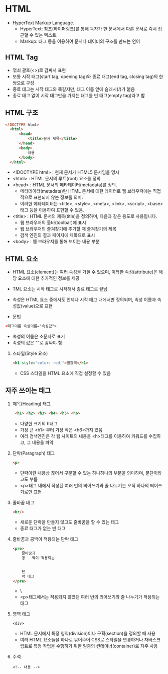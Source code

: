 # HTML
- HyperText Markup Language.
  - HyperText: 참조(하이퍼링크)를 통해 독자가 한 문서에서 다른 문서로 즉시 접근할 수 있는 텍스트.
  - Markup: 태그 등을 이용하여 문서나 데이터의 구조를 만드는 언어


## HTML Tag
- 꺾쇠 괄호(<>)로 감싸서 표현
- 보통 시작 태그(start tag, opening tag)와 종료 태그(end tag, closing tag)의 한 쌍으로 구성
- 종료 태그는 시작 태그와 똑같지만, 태그 이름 앞에 슬래시(/)가 붙음
- 종료 태그 없이 시작 태그만을 가지는 태그를 빈 태그(empty tag)라고 함

## HTML 구조
```html
<!DOCTYPE html>
  <html>
      <head> 
          <title>문서 제목</title>
      </head> 
      <body>
          내용
      </body>
  </html>
```
- \<!DOCTYPE html> : 현재 문서가 HTML5 문서임을 명시
- \<html> : HTML 문서의 루트(root) 요소를 정의
- \<head> : HTML 문서의 메타데이터(metadata)를 정의.
  - 메타데이터(metadata)란 HTML 문서에 대한 데이터로 웹 브라우저에는 직접적으로 표현되지 않는 정보를 의미.
  - 이러한 메타데이터는 \<title>, \<style>, \<meta>, \<link>, \<script>, \<base>태그 등을 이용하여 표현할 수 있음.
- \<title> : HTML 문서의 제목(title)을 정의하며, 다음과 같은 용도로 사용됩니다.
  - 웹 브라우저의 툴바(toolbar)에 표시
  - 웹 브라우저의 즐겨찾기에 추가할 때 즐겨찾기의 제목
  - 검색 엔진의 결과 페이지에 제목으로 표시
- \<body> : 웹 브라우저를 통해 보이는 내용 부분

## HTML 요소
- HTML 요소(element)는 여러 속성을 가질 수 있으며, 이러한 속성(attribute)은 해당 요소에 대한 추가적인 정보를 제공
- TML 요소는 시작 태그로 시작해서 종료 태그로 끝남
- 속성은 HTML 요소 중에서도 언제나 시작 태그 내에서만 정의되며, 속성 이름과 속성값(value)으로 표현

- 문법
```html
<태그이름 속성이름="속성값">
```
- 속성의 이름은 소문자로 표기
- 속성의 값은 ""로 감싸야 함

1. 스타일(Style 요소)
   ```html
   <h1 style="color: red;">빨강색</h1>
   ```
   - CSS 스타일을 HTML 요소에 직접 설정할 수 있음

## 자주 쓰이는 태그

1. 제목(Heading) 태그
   ```html
    <h1> <h2> <h3> <h4> <h5> <h6>
   ```
   - 다양한 크기의 h태그
   - 가장 큰 \<h1> 부터 가장 작은 \<h6>까지 있음
   - 여러 검색엔진은 각 웹 사이트의 내용을 \<h>태그를 이용하여 키워드를 수집하고, 그 내용을 파악

2. 단락(Paragraph) 태그
   ```html
   <p>
   ```
   - 단락이란 내용상 끊어서 구분할 수 있는 하나하나의 부분을 의미하며, 문단이라고도 부름
   - \<p>태그 내에서 작성된 여러 번의 띄어쓰기와 줄 나누기는 오직 하나의 띄어쓰기로만 표현

3. 줄바꿈 태그
   ```html
   <br/>
   ```
   - 새로운 단락을 만들지 않고도 줄바꿈을 할 수 있는 태그
   - 종료 태그가 없는 빈 태그

4. 줄바꿈과 공백이 적용되는 단락 태그
   ```html
   <pre>
       줄바꿈과
       공   백이 적용되는
       

       단
       락 태그
   </pre>
   ```
   - \
   - \<p>태그에서는 적용되지 않았던 여러 번의 띄어쓰기와 줄 나누기가 적용되는 태그

5. 영역 태그
   ```
   <div>
   ```
   - HTML 문서에서 특정 영역(division)이나 구획(section)을 정의할 때 사용
   - 여러 HTML 요소들을 하나로 묶어주어 CSS로 스타일을 변경하거나 자바스크립트로 특정 작업을 수행하기 위한 일종의 컨테이너(container)로 자주 사용

6. 주석
   ```
   <!-- 내용 -->
   ``` 

